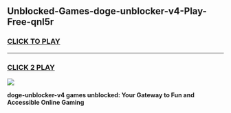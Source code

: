 
## Unblocked-Games-doge-unblocker-v4-Play-Free-qnl5r
<h3>
<a href="https://premium76.site?title=doge-unblocker-v4&ref=10A">CLICK TO PLAY</a></h3>
<hr>

<h3>
<a href="https://premium76.site?title=doge-unblocker-v4&ref=10A">CLICK 2 PLAY</a>
  
</h3>

<a href="https://premium76.site?title=doge-unblocker-v4&ref=10A"><img src="https://clearcache.store/games.png"></a>


**doge-unblocker-v4 games unblocked: Your Gateway to Fun and Accessible Online Gaming**
